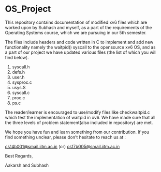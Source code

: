 # OS_Project

This repository contains documentation of modified xv6 files which are worked upon by Subhash and myself, as a part of the requirements of the Operating Systems course, which we are pursuing in our 5th semester.

The files include headers and code written in C to implement and add new functionality namely the waitpid() syscall to the opensource xv6 OS, and as a part of our project we have updated various files (the list of which you will find below). 

1) syscall.h
2) defs.h
3) user.h
4) sysproc.c
5) usys.S
6) syscall.c
7) proc.c
8) ps.c

The reader/learner is encouraged to use/modify files like checkwaitpid.c which test the implementation of waitpid in xv6. We have made sure that all the three levels of problem statement(also included in repository) are met.

We hope you have fun and learn something from our contribution. If you find something unclear, please don't hesitate to reach us at :

cs14b001@smail.iitm.ac.in 
(or)
cs17b005@smail.iitm.ac.in

Best Regards,

Aakarsh and Subhash
